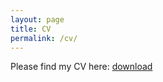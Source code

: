 ```yaml
---
layout: page
title: CV
permalink: /cv/
---
```


Please find my CV here: <a id="wp-block-file--media-6c1dfe52-c3b1-45e4-888a-78394eabbb8c" href="https://www.dropbox.com/scl/fi/le7ugggcw0oy3640w1kw6/CV_Ousmane.pdf?dl=0&rlkey=jld5paw0lbnv6twj67j8camsz"> </a><a href="https://www.dropbox.com/scl/fi/le7ugggcw0oy3640w1kw6/CV_Ousmane.pdf?dl=0&rlkey=jld5paw0lbnv6twj67j8camsz" class="wp-block-file__button wp-element-button" download aria-describedby="wp-block-file--media-6c1dfe52-c3b1-45e4-888a-78394eabbb8c"> download </a>

